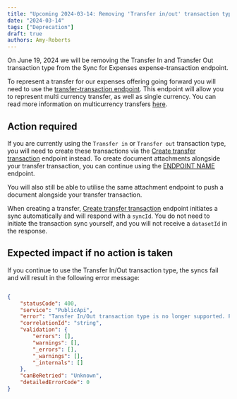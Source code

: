 ```yaml
---
title: "Upcoming 2024-03-14: Removing 'Transfer in/out' transaction types from Sync for Expenses"
date: "2024-03-14"
tags: ["Deprecation"]
draft: true
authors: Amy-Roberts
---
```

On June 19, 2024 we will be removing the Transfer In and Transfer Out transaction type from the Sync for Expenses expense-transaction endpoint. 

To represent a transfer for our expenses offering going forward you will need to use the [transfer-transaction endpoint](link). This endpoint will allow you to represent multi currency transfer, as well as single currency. You can read more information on multicurrency transfers [here](https://docs.codat.io/expenses/fx-management#transfers). 

## Action required

If you are currently using the `Transfer in` or `Transfer out` transaction type, you will need to create these transactions via the [Create transfer transaction](link) endpoint instead. To create document attachments alongside your transfer transaction, you can continue using the [ENDPOINT NAME](link) endpoint.

You will also still be able to utilise the same attachment endpoint to push a document alongside your transfer transaction. 

When creating a transfer,  [Create transfer transaction](link) endpoint initiates a sync automatically and will respond with a `syncId`. You do not need to initiate the transaction sync yourself, and you will not receive a `datasetId` in the response.

## Expected impact if no action is taken

If you continue to use the Transfer In/Out transaction type, the syncs fail and will result in the following error message:

```JSON

{
    "statusCode": 400,
    "service": "PublicApi",
    "error": "Tansfer In/Out transaction type is no longer supported. Please use the 'Create transfer transactions' endpoint.",
    "correlationId": "string",
    "validation": {
        "errors": [],
        "warnings": [],
        "_errors": [],
        "_warnings": [],
        "_internals": []
    },
    "canBeRetried": "Unknown",
    "detailedErrorCode": 0
}



